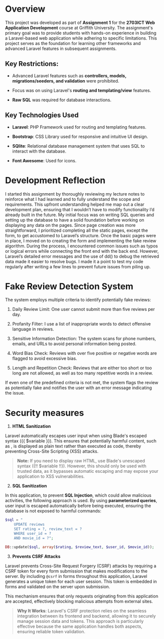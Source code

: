 # Overview

This project was developed as part of **Assignment 1** for the **2703ICT Web Application Development** course at Griffith University. The assignment's primary goal was to provide students with hands-on experience in building a Laravel-based web application while adhering to specific limitations. This project serves as the foundation for learning other frameworks and advanced Laravel features in subsequent assignments.

## Key Restrictions:

-   Advanced Laravel features such as **controllers, models, migrations/seeders, and validation** were prohibited.

-   Focus was on using Laravel's **routing and templating/view** features.

-   **Raw SQL** was required for database interactions.

## Key Technologies Used

-   **Laravel**: PHP Framework used for routing and templating features.

-   **Bootstrap**: CSS Library used for responsive and intuitive UI design.

-   **SQlite**: Relational database management system that uses SQL to interact with the database.

-   **Font Awesome**: Used for icons.

# Development Reflection

I started this assignment by thoroughly reviewing my lecture notes to reinforce what I had learned and to fully understand the scope and requirements. This upfront understanding helped me map out a clear development plan, ensuring that I wouldn’t have to modify functionality I’d already built in the future. My initial focus was on writing SQL queries and setting up the database to have a solid foundation before working on displaying any data on the pages. Since page creation was more straightforward, I prioritized completing all the static pages, except the form, to get accustomed to Laravel’s structure. Once the basic pages were in place, I moved on to creating the form and implementing the fake review algorithm. During the process, I encountered common issues such as typos or logical errors while connecting the front end with the back end. However, Laravel’s detailed error messages and the use of dd() to debug the retrieved data made it easier to resolve bugs. I made it a point to test my code regularly after writing a few lines to prevent future issues from piling up.

# Fake Review Detection System

The system employs multiple criteria to identify potentially fake reviews:

1. Daily Review Limit: One user cannot submit more than five reviews per day.

2. Profanity Filter: I use a list of inappropriate words to detect offensive language in reviews.

3. Sensitive Information Detection: The system scans for phone numbers, emails, and URLs to avoid personal information being posted.

4. Word Bias Check: Reviews with over five positive or negative words are flagged to avoid excessive bias.

5. Length and Repetition Check: Reviews that are either too short or too long are not allowed, as well as too many repetitive words in a review.

If even one of the predefined criteria is not met, the system flags the review as potentially fake and notifies the user with an error message indicating the issue.

# Security measures

1. **HTML Sanitization**

Laravel automatically escapes user input when using Blade's escaped syntax ({{ $variable }}). This ensures that potentially harmful content, such as <script>alert('xss')</script>, is displayed as plain text rather than executed as code, thereby preventing Cross-Site Scripting (XSS) attacks.

> **Note:** If you need to display raw HTML, use Blade's unescaped syntax ({!! $variable !!}). However, this should only be used with trusted data, as it bypasses automatic escaping and may expose your application to XSS vulnerabilities.

2. **SQL Sanitization**

In this application, to prevent **SQL Injection**, which could allow malicious activities, the following approach is used. By using **parameterized queries**, user input is escaped automatically before being executed, ensuring the database is not exposed to harmful commands:

```php
$sql = "
    UPDATE reviews
    SET rating = ?, review_text = ?
    WHERE user_id = ?
    AND movie_id = ?";

DB::update($sql, array($rating, $review_text, $user_id, $movie_id));
```

3. **Prevents CSRF Attacks**

Laravel prevents Cross-Site Request Forgery (CSRF) attacks by requiring a CSRF token for every form submission that makes modifications to the server. By including `@csrf` in forms throughout this application, Laravel generates a unique token for each user session. This token is embedded in forms and validated on the server upon submission.

This mechanism ensures that only requests originating from this application are accepted, effectively blocking malicious attempts from external sites.

> **Why It Works**: Laravel's CSRF protection relies on the seamless integration between its frontend and backend, allowing it to securely manage session data and tokens. This approach is particularly effective because the same application handles both aspects, ensuring reliable token validation.
